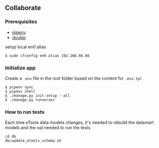 ## Collaborate

### Prerequisites

 - [pipenv](https://github.com/pypa/pipenv)
 - [docker](https://www.docker.com/get-docker)


setup local en0 alias

    $ sudo ifconfig en0 alias 192.168.66.66

### Initialize app

   Create a `.env` file in the root folder based on the content for `.env.tpl`

    $ pipenv sync
    $ pipenv shell
    $ ./manage.py init-setup --all
    $ ./manage.py runserver


### How to run tests

Each time eTools data models changes, it's needed to rebuild the datamart models and the sql
needed to run the tests

 
    cd db
    db/update_etools_schema.sh
    
